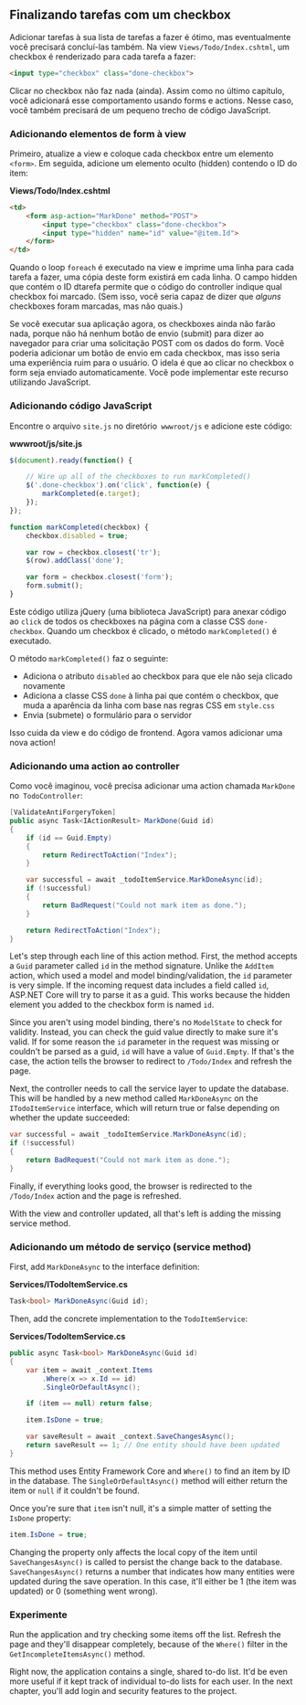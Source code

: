 ## Finalizando tarefas com um checkbox

Adicionar tarefas à sua lista de tarefas a fazer é ótimo, mas eventualmente você precisará concluí-las também. Na view `Views/Todo/Index.cshtml`, um checkbox é renderizado para cada tarefa a fazer:

```html
<input type="checkbox" class="done-checkbox">
```

Clicar no checkbox não faz nada (ainda). Assim como no último capítulo, você adicionará esse comportamento usando forms e actions. Nesse caso, você também precisará de um pequeno trecho de código JavaScript.

### Adicionando elementos de form à view

Primeiro, atualize a view e coloque cada checkbox entre um elemento `<form>`. Em seguida, adicione um elemento oculto (hidden) contendo o ID do item:

**Views/Todo/Index.cshtml**

```html
<td>
    <form asp-action="MarkDone" method="POST">
        <input type="checkbox" class="done-checkbox">
        <input type="hidden" name="id" value="@item.Id">
    </form>
</td>
```

Quando o loop `foreach` é executado na view e imprime uma linha para cada tarefa a fazer, uma cópia deste form existirá em cada linha. O campo hidden que contém o ID dtarefa permite que o código do controller indique qual checkbox foi marcado. (Sem isso, você seria capaz de dizer que *alguns* checkboxes foram marcadas, mas não quais.)

Se você executar sua aplicação agora, os checkboxes ainda não farão nada, porque não há nenhum botão de envio (submit) para dizer ao navegador para criar uma solicitação POST com os dados do form. Você poderia adicionar um botão de envio em cada checkbox, mas isso seria uma experiência ruim para o usuário. O idela é que ao clicar no checkbox o form seja enviado automaticamente. Você pode implementar este recurso utilizando JavaScript.

### Adicionando código JavaScript

Encontre o arquivo `site.js` no diretório` wwwroot/js` e adicione este código:

**wwwroot/js/site.js**

```javascript
$(document).ready(function() {

    // Wire up all of the checkboxes to run markCompleted()
    $('.done-checkbox').on('click', function(e) {
        markCompleted(e.target);
    });
});

function markCompleted(checkbox) {
    checkbox.disabled = true;

    var row = checkbox.closest('tr');
    $(row).addClass('done');

    var form = checkbox.closest('form');
    form.submit();
}
```

Este código utiliza jQuery (uma biblioteca JavaScript) para anexar código ao `click` de todos os checkboxes na página com a classe CSS `done-checkbox`. Quando um checkbox é clicado, o método `markCompleted()` é executado.

O método `markCompleted()` faz o seguinte:
* Adiciona o atributo `disabled` ao checkbox para que ele não seja clicado novamente
* Adiciona a classe CSS `done` à linha pai que contém o checkbox, que muda a aparência da linha com base nas regras CSS em `style.css`
* Envia (submete) o formulário para o servidor

Isso cuida da view e do código de frontend. Agora vamos adicionar uma nova action!

### Adicionando uma action ao controller

Como você imaginou, você precisa adicionar uma action chamada `MarkDone` no` TodoController`:

```csharp
[ValidateAntiForgeryToken]
public async Task<IActionResult> MarkDone(Guid id)
{
    if (id == Guid.Empty)
    {
        return RedirectToAction("Index");
    }

    var successful = await _todoItemService.MarkDoneAsync(id);
    if (!successful)
    {
        return BadRequest("Could not mark item as done.");
    }

    return RedirectToAction("Index");
}
```

Let's step through each line of this action method. First, the method accepts a `Guid` parameter called `id` in the method signature. Unlike the `AddItem` action, which used a model and model binding/validation, the `id` parameter is very simple. If the incoming request data includes a field called `id`, ASP.NET Core will try to parse it as a guid. This works because the hidden element you added to the checkbox form is named `id`.

Since you aren't using model binding, there's no `ModelState` to check for validity. Instead, you can check the guid value directly to make sure it's valid. If for some reason the `id` parameter in the request was missing or couldn't be parsed as a guid, `id` will have a value of `Guid.Empty`. If that's the case, the action tells the browser to redirect to `/Todo/Index` and refresh the page.

Next, the controller needs to call the service layer to update the database. This will be handled by a new method called `MarkDoneAsync` on the `ITodoItemService` interface, which will return true or false depending on whether the update succeeded:

```csharp
var successful = await _todoItemService.MarkDoneAsync(id);
if (!successful)
{
    return BadRequest("Could not mark item as done.");
}
```

Finally, if everything looks good, the browser is redirected to the `/Todo/Index` action and the page is refreshed.

With the view and controller updated, all that's left is adding the missing service method.

### Adicionando um método de serviço (service method)

First, add `MarkDoneAsync` to the interface definition:

**Services/ITodoItemService.cs**

```csharp
Task<bool> MarkDoneAsync(Guid id);
```

Then, add the concrete implementation to the `TodoItemService`:

**Services/TodoItemService.cs**

```csharp
public async Task<bool> MarkDoneAsync(Guid id)
{
    var item = await _context.Items
        .Where(x => x.Id == id)
        .SingleOrDefaultAsync();

    if (item == null) return false;

    item.IsDone = true;

    var saveResult = await _context.SaveChangesAsync();
    return saveResult == 1; // One entity should have been updated
}
```

This method uses Entity Framework Core and `Where()` to find an item by ID in the database. The `SingleOrDefaultAsync()` method will either return the item or `null` if it couldn't be found.

Once you're sure that `item` isn't null, it's a simple matter of setting the `IsDone` property:

```csharp
item.IsDone = true;
```

Changing the property only affects the local copy of the item until `SaveChangesAsync()` is called to persist the change back to the database. `SaveChangesAsync()` returns a number that indicates how many entities were updated during the save operation. In this case, it'll either be 1 (the item was updated) or 0 (something went wrong).

### Experimente

Run the application and try checking some items off the list. Refresh the page and they'll disappear completely, because of the `Where()` filter in the `GetIncompleteItemsAsync()` method.

Right now, the application contains a single, shared to-do list. It'd be even more useful if it kept track of individual to-do lists for each user. In the next chapter, you'll add login and security features to the project.
